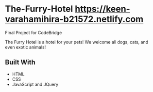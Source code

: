 # The-Furry-Hotel  https://keen-varahamihira-b21572.netlify.com
Final Project for CodeBridge

The Furry Hotel is a hotel for your pets! We welcome all dogs, cats, and even exotic animals! 

## Built With

* HTML
* CSS
* JavaScript and JQuery

